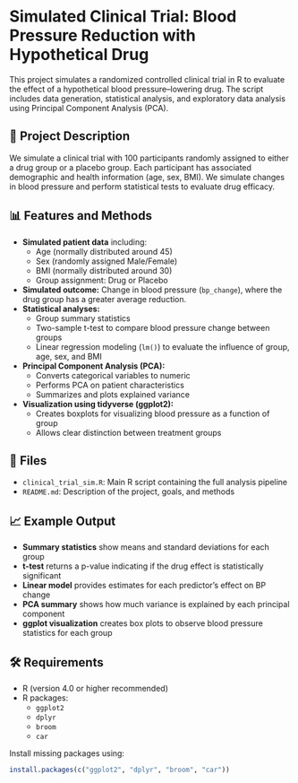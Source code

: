 # Simulated Clinical Trial: Blood Pressure Reduction with Hypothetical Drug

This project simulates a randomized controlled clinical trial in R to evaluate the effect of a hypothetical blood pressure–lowering drug. The script includes data generation, statistical analysis, and exploratory data analysis using Principal Component Analysis (PCA).

## 🧪 Project Description

We simulate a clinical trial with 100 participants randomly assigned to either a drug group or a placebo group. Each participant has associated demographic and health information (age, sex, BMI). We simulate changes in blood pressure and perform statistical tests to evaluate drug efficacy.

## 📊 Features and Methods

- **Simulated patient data** including:
  - Age (normally distributed around 45)
  - Sex (randomly assigned Male/Female)
  - BMI (normally distributed around 30)
  - Group assignment: Drug or Placebo
- **Simulated outcome:** Change in blood pressure (`bp_change`), where the drug group has a greater average reduction.
- **Statistical analyses:**
  - Group summary statistics
  - Two-sample t-test to compare blood pressure change between groups
  - Linear regression modeling (`lm()`) to evaluate the influence of group, age, sex, and BMI
- **Principal Component Analysis (PCA):**
  - Converts categorical variables to numeric
  - Performs PCA on patient characteristics
  - Summarizes and plots explained variance
- **Visualization using tidyverse (ggplot2):**
  - Creates boxplots for visualizing blood pressure as a function of group
  - Allows clear distinction between treatment groups

## 📁 Files

- `clinical_trial_sim.R`: Main R script containing the full analysis pipeline
- `README.md`: Description of the project, goals, and methods

## 📈 Example Output

- **Summary statistics** show means and standard deviations for each group
- **t-test** returns a p-value indicating if the drug effect is statistically significant
- **Linear model** provides estimates for each predictor’s effect on BP change
- **PCA summary** shows how much variance is explained by each principal component
- **ggplot visualization** creates box plots to observe blood pressure statistics for each group

## 🛠️ Requirements

- R (version 4.0 or higher recommended)
- R packages:
  - `ggplot2`
  - `dplyr`
  - `broom`
  - `car`

Install missing packages using:

```r
install.packages(c("ggplot2", "dplyr", "broom", "car"))

